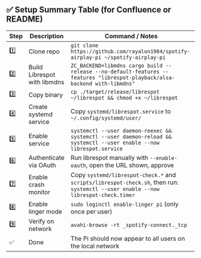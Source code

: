 ## ✅ Setup Summary Table (for Confluence or README)

| Step | Description | Command / Notes |
|------|-------------|-----------------|
| 1️⃣ | Clone repo | `git clone https://github.com/rayalon1984/spotify-airplay-pi ~/spotify-airplay-pi` |
| 2️⃣ | Build Librespot with libmdns | `ZC_BACKEND=libmdns cargo build --release --no-default-features --features "librespot-playback/alsa-backend with-libmdns"` |
| 3️⃣ | Copy binary | `cp ./target/release/librespot ~/librespot && chmod +x ~/librespot` |
| 4️⃣ | Create systemd service | Copy `systemd/librespot.service` to `~/.config/systemd/user/` |
| 5️⃣ | Enable service | `systemctl --user daemon-reexec && systemctl --user daemon-reload && systemctl --user enable --now librespot.service` |
| 6️⃣ | Authenticate via OAuth | Run librespot manually with `--enable-oauth`, open the URL shown, approve |
| 7️⃣ | Enable crash monitor | Copy `systemd/librespot-check.*` and `scripts/librespot-check.sh`, then run:<br>`systemctl --user enable --now librespot-check.timer` |
| 8️⃣ | Enable linger mode | `sudo loginctl enable-linger pi` (only once per user) |
| 9️⃣ | Verify on network | `avahi-browse -rt _spotify-connect._tcp` |
| ✅ | Done | The Pi should now appear to all users on the local network |
